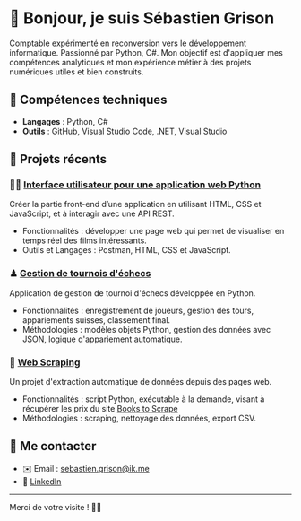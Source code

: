 # 👋 Bonjour, je suis Sébastien Grison

Comptable expérimenté en reconversion vers le développement informatique. Passionné par Python, C#. Mon objectif est d'appliquer mes compétences analytiques et mon expérience métier à des projets numériques utiles et bien construits.

## 🔧 Compétences techniques

* **Langages** : Python, C#
* **Outils** : GitHub, Visual Studio Code, .NET, Visual Studio

## 📂 Projets récents

### 🧑‍💻 [Interface utilisateur pour une application web Python](https://github.com/SebGris/project-6-user-interface-for-web-application)

Créer la partie front-end d’une application en utilisant HTML, CSS et JavaScript, et à interagir avec une API REST.

* Fonctionnalités : développer une page web qui permet de visualiser en temps réel des films intéressants.
* Outils et Langages : Postman, HTML, CSS et JavaScript.

### ♟ [Gestion de tournois d'échecs](https://github.com/SebGris/project-4-chess-tournament)

Application de gestion de tournoi d'échecs développée en Python.

* Fonctionnalités : enregistrement de joueurs, gestion des tours, appariements suisses, classement final.
* Méthodologies : modèles objets Python, gestion des données avec JSON, logique d'appariement automatique.

### 🧷 [Web Scraping](https://github.com/SebGris/project-2-web-scraping)

Un projet d'extraction automatique de données depuis des pages web.

* Fonctionnalités : script Python, exécutable à la demande, visant à récupérer les prix du site [Books to Scrape](http://books.toscrape.com/)
* Méthodologies : scraping, nettoyage des données, export CSV.

## 📢 Me contacter

* ✉️ Email : [sebastien.grison@ik.me](mailto:sebastien.grison@ik.me)
* 🔗 [LinkedIn](https://www.linkedin.com/in/sebastien-grison/)

---

Merci de votre visite ! 👨‍💻
